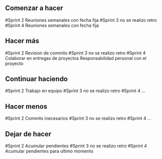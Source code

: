 
<h2>Comenzar a hacer</h2>
    #Sprint 2
        Reuniones semanales con fecha fija
    #Sprint 3
        no se realizo retro
    #Sprint 4
        Reuniones semanales con fecha fija
    
<h2>Hacer más</h2>
    #Sprint 2
        Revision de commits
    #Sprint 3
        no se realizo retro
    #Sprint 4
        Colaborar en entregas de proyectos
        Responsabilidad personal con el proyecto
<h2>Continuar haciendo</h2>
    #Sprint 2
        Trabajo en equipo
    #Sprint 3
        no se realizo retro
    #Sprint 4
        ...
<h2>Hacer menos</h2>
    #Sprint 2    
        Commits inecesarios
    #Sprint 3
        no se realizo retro
    #Sprint 4
        ...
<h2>Dejar de hacer</h2>
    #Sprint 2    
        Acumular pendientes
    #Sprint 3
        no se realizo retro
    #Sprint 4
        Acumular pendientes para ultimo momento